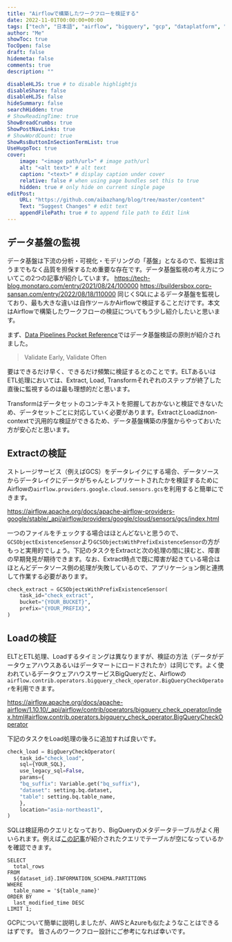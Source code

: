 ```yaml
---
title: "Airflowで構築したワークフローを検証する"
date: 2022-11-01T00:00:00+00:00
tags: ["tech", "日本語", "airflow", "bigquery", "gcp", "dataplatform", "gcs"]
author: "Me"
showToc: true
TocOpen: false
draft: false
hidemeta: false
comments: true
description: ""

disableHLJS: true # to disable highlightjs
disableShare: false
disableHLJS: false
hideSummary: false
searchHidden: true
# ShowReadingTime: true
ShowBreadCrumbs: true
ShowPostNavLinks: true
# ShowWordCount: true
ShowRssButtonInSectionTermList: true
UseHugoToc: true
cover:
    image: "<image path/url>" # image path/url
    alt: "<alt text>" # alt text
    caption: "<text>" # display caption under cover
    relative: false # when using page bundles set this to true
    hidden: true # only hide on current single page
editPost:
    URL: "https://github.com/aibazhang/blog/tree/master/content"
    Text: "Suggest Changes" # edit text
    appendFilePath: true # to append file path to Edit link
---
```


## データ基盤の監視

データ基盤は下流の分析・可視化・モデリングの「基盤」となるので、監視は言うまでもなく品質を担保するため重要な存在です。データ基盤監視の考え方についてこの2つの記事が紹介しています。
https://tech-blog.monotaro.com/entry/2021/08/24/100000
https://buildersbox.corp-sansan.com/entry/2022/08/18/110000
同じくSQLによるデータ基盤を監視しており、最も大きな違いは自作ツールかAirflowで検証することだけです。本文はAirflowで構築したワークフローの検証についてもう少し紹介したいと思います。

まず、[Data Pipelines Pocket Reference](https://www.amazon.co.jp/-/en/James-Densmore/dp/1492087831)ではデータ基盤検証の原則が紹介されました。
> Validate Early, Validate Often

要はできるだけ早く、できるだけ頻繁に検証するとのことです。ELTあるいはETL処理においては、Extract, Load, Transformそれぞれのステップが終了した直後に監視するのは最も理想的だと思います。 

Transformはデータセットのコンテキストを把握しておかないと検証できないため、データセットごとに対応していく必要があります。ExtractとLoadはnon-contextで汎用的な検証ができるため、データ基盤構築の序盤からやっておいた方が安心だと思います。

## Extractの検証

ストレージサービス（例えばGCS）をデータレイクにする場合、データソースからデータレイクにデータがちゃんとレプリケートされたかを検証するためにAirflowの`airflow.providers.google.cloud.sensors.gcs`を利用すると簡単にできます。

https://airflow.apache.org/docs/apache-airflow-providers-google/stable/_api/airflow/providers/google/cloud/sensors/gcs/index.html

一つのファイルをチェックする場合はほとんどないと思うので、`GCSObjectExistenceSensor`より`GCSObjectsWithPrefixExistenceSensor`の方がもっと実用的でしょう。下記のタスクをExtractと次の処理の間に挟むと、障害の早期発見が期待できます。なお、Extract時点で既に障害が起きている場合はほとんどデータソース側の処理が失敗しているので、アプリケーション側と連携して作業する必要があります。

```python
check_extract = GCSObjectsWithPrefixExistenceSensor(
    task_id="check_extract",
    bucket="{YOUR_BUCKET}",
    prefix="{YOUR_PREFIX}",
)
```

## Loadの検証

ELTとETL処理、Loadするタイミングは異なりますが、検証の方法（データがデータウェアハウスあるいはデータマートにロードされたか）は同じです。よく使われているデータウェアハウスサービスBigQueryだと、Airflowの`airflow.contrib.operators.bigquery_check_operator.BigQueryCheckOperator`を利用できます。

https://airflow.apache.org/docs/apache-airflow/1.10.10/_api/airflow/contrib/operators/bigquery_check_operator/index.html#airflow.contrib.operators.bigquery_check_operator.BigQueryCheckOperator

下記のタスクをLoad処理の後ろに追加すれば良いです。

```python
check_load = BigQueryCheckOperator(
    task_id="check_load",
    sql={YOUR_SQL},
    use_legacy_sql=False,
    params={
	"bq_suffix": Variable.get("bq_suffix"),
	"dataset": setting.bq.dataset,
	"table": setting.bq.table_name,
    },
    location="asia-northeast1",
)
```

SQLは検証用のクエリとなっており、BigQueryのメタデータテーブルがよく用いられます。例えば[この記事](https://buildersbox.corp-sansan.com/entry/2022/08/18/110000)が紹介されたクエリでテーブルが空になっているかを確認できます。

```
SELECT
  total_rows
FROM
  ${dataset_id}.INFORMATION_SCHEMA.PARTITIONS
WHERE
  table_name = '${table_name}'
ORDER BY
  last_modified_time DESC
LIMIT 1;
```


GCPについて簡単に説明しましたが、AWSとAzureも似たようなことはできるはずです。
皆さんのワークフロー設計にご参考になれば幸いです。